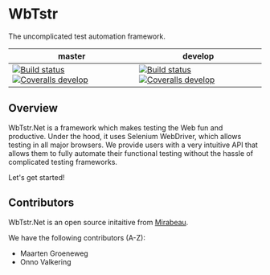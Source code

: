 # WbTstr
The uncomplicated test automation framework.

| master | develop |
| --- | --- |
| [![Build status](https://img.shields.io/appveyor/ci/onnovalkering/wbtstr/master.svg?style=flat-square)](https://ci.appveyor.com/project/onnovalkering/wbtstr/branch/master) [![Coveralls develop](https://img.shields.io/coveralls/wbtstr/wbtstr/master.svg?style=flat-square)](https://coveralls.io/github/wbtstr/wbtstr?branch=master) | [![Build status](https://img.shields.io/appveyor/ci/onnovalkering/wbtstr/develop.svg?style=flat-square)](https://ci.appveyor.com/project/onnovalkering/wbtstr/branch/develop) [![Coveralls develop](https://img.shields.io/coveralls/wbtstr/wbtstr/develop.svg?style=flat-square)](https://coveralls.io/github/wbtstr/wbtstr?branch=develop) |

## Overview
WbTstr.Net is a framework which makes testing the Web fun and productive. Under the hood, it uses Selenium WebDriver, which allows testing in all major browsers. We provide users with a very intuitive API that allows them to fully automate their functional testing without the hassle of complicated testing frameworks.

Let's get started!

## Contributors
WbTstr.Net is an open source initaitive from [Mirabeau](https://www.mirabeau.nl/en).

We have the following contributors (A-Z):

* Maarten Groeneweg
* Onno Valkering
